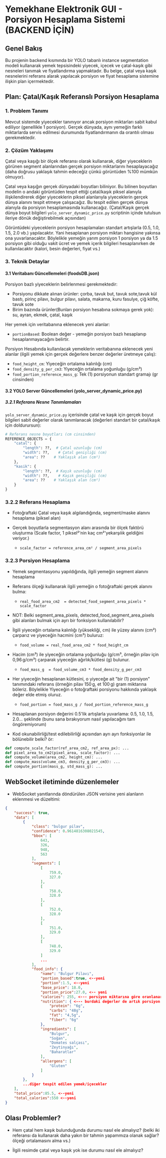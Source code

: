 # Yemekhane Elektronik GUI - Porsiyon Hesaplama Sistemi (BACKEND İÇİN)

## Genel Bakış

Bu projenin backend kısmında bir YOLO tabanlı instance segmentation modeli kullanarak yemek tepsisindeki yiyecek, içecek ve çatal-kaşık gibi nesneleri tanımak ve fiyatlandırma yapmaktadır. Bu belge, çatal veya kaşık nesnelerini referans alarak yapılacak porsiyon ve fiyat hesaplama sistemine ilişkin plan içermektedir.

## Plan: Çatal/Kaşık Referanslı Porsiyon Hesaplama

### 1. Problem Tanımı
Mevcut sistemde yiyecekler tanınıyor ancak porsiyon miktarları sabit kabul ediliyor (genellikle 1 porsiyon). Gerçek dünyada, aynı yemeğin farklı miktarlarda servis edilmesi durumunda fiyatlandırmanın da orantılı olması gerekmektedir.

### 2. Çözüm Yaklaşımı
Çatal veya kaşığı bir ölçek referansı olarak kullanarak, diğer yiyeceklerin görünen segment alanlarından gerçek porsiyon miktarlarını hesaplayacağız (daha doğrusu yaklaşık tahmin edeceğiz çünkü görüntüden %100 mümkün olmuyor).

Çatal veya kaşığın gerçek dünyadaki boyutları biliniyor. Bu bilinen boyutları modelin o andaki görüntüden tespit ettiği çatal/kaşık piksel alanıyla ilişkilendirerek diğer yiyeceklerin piksel alanlarıyla yiyeceklerin gerçek dünya alanını tespit etmeye çalışacağız. Bu tespit edilen gerçek dünya alanıyla da porsiyon hesaplamasında kullanacağız. (Çatal/Kaşık gerçek dünya boyut bilgileri `yolo_server_dynamic_price.py` scriptinin içinde tutulsun ileriye dönük değiştirebilmek açısından)

Görüntüdeki yiyeceklerin porsiyon hesaplamaları standart artışlarla (0.5, 1.0, 1.5, 2.0 vb.) yapılacaktır. Yani hesaplanan porsiyon miktarı hangisine yakınsa ona yuvarlanacaktır. Böylelikle yemeğin yarım porsiyon 1 porsiyon ya da 1.5 porsiyon gibi olduğu vakit ücret ve yemek içerik bilgileri hesaplanırken de kullanılacaktır (kalori, besin değerleri, fiyat vs.)

### 3. Teknik Detaylar

#### 3.1 Veritabanı Güncellemeleri (foodsDB.json)
Porsiyon bazlı yiyeceklerin belirlenmesi gerekmektedir:
- Porsiyonu dikkate alınan ürünler: çorba, tavuk but, tavuk sote,tavuk kül bastı, pirinç pilavı, bulgur pilavı, salata, makarna, kuru fasulye, çiğ köfte, tavuk sote
- Birim bazında ürünler(Bunları porsiyon hesabına sokmaya gerek yok): su, ayran, ekmek, çatal, kaşık

Her yemek için veritabanına eklenecek yeni alanlar:
- `portionBased`: Boolean değer - yemeğin porsiyon bazlı hesaplanıp hesaplanmayacağını belirtir.

Porsiyon Hesabında kullanılacak yemeklerin veritabanına eklenecek yeni alanlar (ilgili yemek için gerçek değerlere benzer değerler üretmeye çalış):
- `food_height_cm`: Yiyeceğin ortalama kalınlığı (cm)
- `food_density_g_per_cm3`: Yiyeceğin ortalama yoğunluğu (g/cm³)
- `food_portion_reference_mass_g`: Tek (1) porsiyonun standart gramajı (gr cinsinden)

#### 3.2 YOLO Server Güncellemeleri (yolo_server_dynamic_price.py)

##### 3.2.1 Referans Nesne Tanımlamaları
`yolo_server_dynamic_price.py` içerisinde çatal ve kaşık için gerçek boyut bilgileri sabit değerler olarak tanımlanacak (değerleri standart bir çatal/kaşık için doldurursun):

```python
# Referans nesne boyutları (cm cinsinden)
REFERENCE_OBJECTS = {
    "catal": {
        "length": ??,  # Çatal uzunluğu (cm)
        "width": ??,    # Çatal genişliği (cm)
        "area": ??    # Yaklaşık alan (cm²)
    },
    "kasik": {
        "length": ??,  # Kaşık uzunluğu (cm)
        "width": ??,    # Kaşık genişliği (cm)
        "area": ??    # Yaklaşık alan (cm²)
    }
}
```

### 3.2.2 Referans Hesaplama
- Fotoğraftaki Çatal veya kaşık algılandığında, segment/maske alanını hesaplama (piksel alan)

- Gerçek boyutlarla segmentasyon alanı arasında bir ölçek faktörü oluşturma (Scale factor, 1 piksel²'nin kaç cm²'yekarşılık geldiğini veriyor.)
  - `scale_factor = reference_area_cm² / segment_area_pixels`

### 3.2.3 Porsiyon Hesaplama
- Yemek segmentasyonu yapıldığında, ilgili yemeğin segment alanını hesaplama

- Referans ölçeği kullanarak ilgili yemeğin o fotoğraftaki gerçek alanını bulma: 
  - `real_food_area_cm2  = detected_food_segment_area_pixels *  scale_factor`

- NOT: Belki segment_area_pixels, detected_food_segment_area_pixels gibi alanları bulmak için ayrı bir fonksiyon kullanılabilir?

- İlgili yiyeceğin ortalama kalınlığı (yüksekliği, cm) ile yüzey alanını (cm²) çarparız ve yiyeceğin hacmini (cm³) buluruz:
  - `food_volume = real_food_area_cm2 * food_height_cm`

- Hacim (cm³) ile yiyeceğin ortalama yoğunluğu (g/cm³, örneğin pilav için 0,96 g/cm³) çarparak yiyeceğin ağırlık/kütlesi (g) bulunur.
  - `food_mass_g  = food_volume_cm3 * food_density_g_per_cm3`

- Her yiyeceğin hesaplanan kütlesini, o yiyeceğe ait "bir (1) porsiyon" tanımındaki referans (örneğin pilav 150 g, et 100 g) gram miktarına böleriz. Böylelikle Yiyeceğin o fotoğraftaki porsiyonu hakkında yaklaşık değer elde etmiş oluruz.
  - `food_portion = food_mass_g / food_portion_reference_mass_g`

- Hesaplanan porsiyon değerini 0.5'lik artışlarla yuvarlama:
   0.5, 1.0, 1.5, 2.0... şeklinde (bunu sana bırakıyorum nasıl yapılacağını tam öngöremiyorum)

- Kod okunabilirliği/test edilebilirliği açısından ayrı ayrı fonksiyonlar ile bölünebilir belki? ör:
```python
def compute_scale_factor(ref_area_cm2, ref_area_px): ...
def pixel_area_to_cm2(pixel_area, scale_factor): ...
def compute_volume(area_cm2, height_cm): ...
def compute_mass(volume_cm3, density_g_per_cm3): ...
def compute_portion(mass_g, std_mass_g): ...
```

## WebSocket iletiminde düzenlemeler
- WebSocket yanıtlarında döndürülen JSON verisine yeni alanların eklenmesi ve düzeltimi:
```JSON
{
    "success": true,
    "data": [
        {
            "class": "bulgur pilav",
            "confidence": 0.9614816308021545,
            "bbox": [
                643,
                326,
                948,
                563
            ],
            "segments": [
                [
                    759.0,
                    327.0
                ],
                [
                    758.0,
                    328.0
                ],
                [
                    752.0,
                    328.0
                ],
                [
                    751.0,
                    329.0
                ],
                [
                    748.0,
                    329.0
                ]
                ...
            ],
            "food_info": {
                "name": "Bulgur Pilavı",
                "portion_based":true, <--yeni
                "portion":1.5, <--yeni
                "base_price": 18.0,
                "portion_price":27.0, <-- yeni
                "calories": 255, <--- porsiyon miktarına göre oranlanarak değişiyor
                "nutrition": { <--- burdaki değerler de artık porsiyon miktarıyla oranlı
                    "protein": "6g",
                    "carbs": "48g",
                    "fat": "4,5g",
                    "fiber": "6g"
                },
                "ingredients": [
                    "Bulgur",
                    "Soğan",
                    "Domates salçası",
                    "Zeytinyağı",
                    "Baharatlar"
                ],
                "allergens": [
                    "Gluten"
                ]
            }
        },
        ...diğer tespit edilen yemek/içecekler
    ],
    "total_price":85.5, <--yeni
    "total_calories":550 <--yeni
}
```


## Olası Problemler?
- Hem çatal hem kaşık bulunduğunda durumu nasıl ele almalıyız? (belki iki referansı da kullanarak daha yakın bir tahmin yapammıza olanak sağlar? ölçeği ortalamasını alma vs.)

- İlgili resimde çatal veya kaşık yok ise durumu nasıl ele almalıyız?


